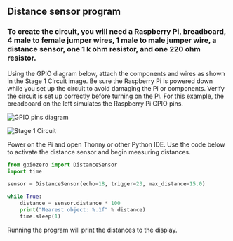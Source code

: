 ## Distance sensor program

### To create the circuit, you will need a Raspberry Pi, breadboard, 4 male to female jumper wires, 1 male to male jumper wire, a distance sensor, one 1 k ohm resistor, and one 220 ohm resistor.

Using the GPIO diagram below, attach the components and wires as shown in the Stage 1 Circuit image. Be sure the Raspberry Pi is powered down while you set up the circuit to avoid damaging the Pi or components. Verify the circuit is set up correctly before turning on the Pi. For this example, the breadboard on the left simulates the Raspberry Pi GPIO pins.

![GPIO pins diagram](https://github.com/Jazzy1806/Raspi-Final-Project/GPIO_pins.png)

![Stage 1 Circuit](https://github.com/Jazzy1806/Raspi-Final-Project/Stage_1.png)

Power on the Pi and open Thonny or other Python IDE. Use the code below to activate the distance sensor and begin measuring distances.

```python
from gpiozero import DistanceSensor
import time

sensor = DistanceSensor(echo=18, trigger=23, max_distance=15.0)

while True:
    distance = sensor.distance * 100
    print("Nearest object: %.1f" % distance)
    time.sleep(1)
```

Running the program will print the distances to the display.

